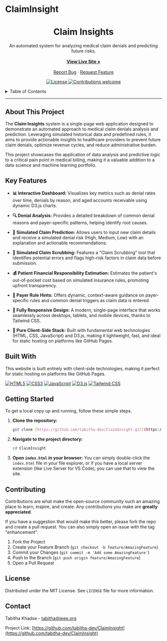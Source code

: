 # ClaimInsight
<div align="center">
  <h1 align="center">Claim Insights</h1>
  <p align="center">
    An automated system for analyzing medical claim denials and predicting future risks.
    <br />
    <br />
    <a href="https://tabitha-dev.github.io/ClaimInsight/"><strong>View Live Site »</strong></a>
    <br />
    <br />
    <a href="https://github.com/tabitha-dev/ClaimInsight/issues">Report Bug</a>
    ·
    <a href="https://github.com/tabitha-dev/ClaimInsight/issues">Request Feature</a>
  </p>
</div>

<p align="center">
  <a href="https://github.com/tabitha-dev/ClaimInsight/blob/main/LICENSE">
    <img src="https://img.shields.io/badge/license-MIT-blue.svg" alt="License">
  </a>
  <a href="https://github.com/tabitha-dev/ClaimInsight/issues">
    <img src="https://img.shields.io/badge/contributions-welcome-brightgreen.svg?style=flat" alt="Contributions welcome">
  </a>
</p>

<!-- TABLE OF CONTENTS -->
<details>
  <summary>Table of Contents</summary>
  <ol>
    <li><a href="#about-this-project">About This Project</a></li>
    <li><a href="#key-features">Key Features</a></li>
    <li><a href="#built-with">Built With</a></li>
    <li><a href="#getting-started">Getting Started</a></li>
    <li><a href="#contributing">Contributing</a></li>
    <li><a href="#license">License</a></li>
    <li><a href="#contact">Contact</a></li>
  </ol>
</details>

---

## About This Project

The **Claim Insights** system is a single-page web application designed to demonstrate an automated approach to medical claim denials analysis and prediction. Leveraging simulated historical data and predefined rules, it aims to provide actionable insights to healthcare providers to prevent future claim denials, optimize revenue cycles, and reduce administrative burden.

This project showcases the application of data analysis and predictive logic to a critical pain point in medical billing, making it a valuable addition to a data science and machine learning portfolio.

## Key Features

* **📊 Interactive Dashboard:** Visualizes key metrics such as denial rates over time, denials by reason, and aged accounts receivable using dynamic D3.js charts.

* **🔍 Denial Analysis:** Provides a detailed breakdown of common denial reasons and payer-specific patterns, helping identify root causes.

* **🔮 Simulated Claim Prediction:** Allows users to input new claim details and receive a simulated denial risk (High, Medium, Low) with an explanation and actionable recommendations.

* **🧹 Simulated Claim Scrubbing:** Features a "Claim Scrubbing" tool that identifies potential errors and flags high-risk factors in claim data before submission.

* **💰 Patient Financial Responsibility Estimation:** Estimates the patient's out-of-pocket cost based on simulated insurance rules, promoting upfront transparency.

* **📄 Payer Rule Hints:** Offers dynamic, context-aware guidance on payer-specific rules and common denial triggers as claim data is entered.

* **📱 Fully Responsive Design:** A modern, single-page interface that works seamlessly across desktops, tablets, and mobile devices, thanks to Tailwind CSS.

* **🚀 Pure Client-Side Stack:** Built with fundamental web technologies (HTML, CSS, JavaScript) and D3.js, making it lightweight, fast, and ideal for static hosting on platforms like GitHub Pages.

## Built With

This website is built entirely with client-side technologies, making it perfect for static hosting on platforms like GitHub Pages.

<p align="left">
  <a href="https://developer.mozilla.org/en-US/docs/Web/HTML"><img src="https://img.shields.io/badge/HTML5-E34F26?style=for-the-badge&logo=html5&logoColor=white" alt="HTML5"></a>
  <a href="https://developer.mozilla.org/en-US/docs/Web/CSS"><img src="https://img.shields.io/badge/CSS3-1572B6?style=for-the-badge&logo=css3&logoColor=white" alt="CSS3"></a>
  <a href="https://developer.mozilla.org/en-US/docs/Web/JavaScript"><img src="https://img.shields.io/badge/JavaScript-F7DF1E?style=for-the-badge&logo=javascript&logoColor=black" alt="JavaScript"></a>
  <a href="https://d3js.org/"><img src="https://img.shields.io/badge/D3.js-F9A03C?style=for-the-badge&logo=d3.js&logoColor=white" alt="D3.js"></a>
  <a href="https://tailwindcss.com/"><img src="https://img.shields.io/badge/Tailwind_CSS-38B2AC?style=for-the-badge&logo=tailwind-css&logoColor=white" alt="Tailwind CSS"></a>
</p>

## Getting Started

To get a local copy up and running, follow these simple steps.

1.  **Clone the repository:**

    ```bash
    git clone [https://github.com/tabitha-dev/ClaimInsight.git](https://github.com/tabitha-dev/ClaimInsight.git)
    ```

2.  **Navigate to the project directory:**

    ```bash
    cd ClaimInsight
    ```

3.  **Open `index.html` in your browser:**
    You can simply double-click the `index.html` file in your file explorer, or if you have a local server extension (like Live Server for VS Code), you can use that to view the site.

## Contributing

Contributions are what make the open-source community such an amazing place to learn, inspire, and create. Any contributions you make are **greatly appreciated**.

If you have a suggestion that would make this better, please fork the repo and create a pull request. You can also simply open an issue with the tag "enhancement".

1.  Fork the Project
2.  Create your Feature Branch (`git checkout -b feature/AmazingFeature`)
3.  Commit your Changes (`git commit -m 'Add some AmazingFeature'`)
4.  Push to the Branch (`git push origin feature/AmazingFeature`)
5.  Open a Pull Request

## License

Distributed under the MIT License. See `LICENSE` file for more information.

## Contact

Tabitha Khadse - [tabitha@ieee.org](mailto:tabitha@ieee.org)

Project Link: [https://github.com/tabitha-dev/ClaimInsight](https://github.com/tabitha-dev/ClaimInsight)

